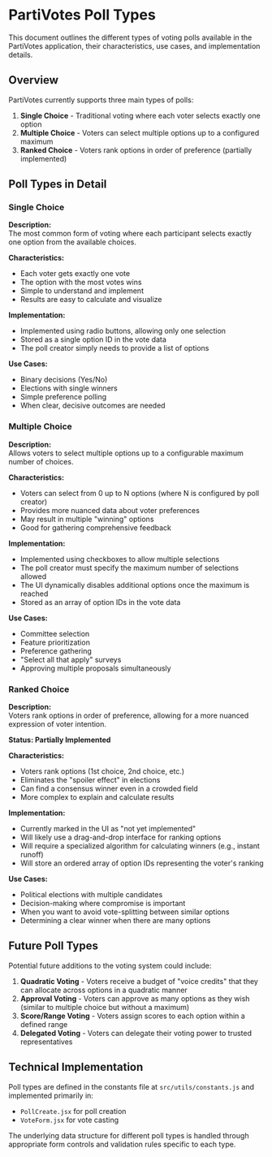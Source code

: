 # PartiVotes Poll Types

This document outlines the different types of voting polls available in the PartiVotes application, their characteristics, use cases, and implementation details.

## Overview

PartiVotes currently supports three main types of polls:

1. **Single Choice** - Traditional voting where each voter selects exactly one option
2. **Multiple Choice** - Voters can select multiple options up to a configured maximum
3. **Ranked Choice** - Voters rank options in order of preference (partially implemented)

## Poll Types in Detail

### Single Choice

**Description:**  
The most common form of voting where each participant selects exactly one option from the available choices.

**Characteristics:**
- Each voter gets exactly one vote
- The option with the most votes wins
- Simple to understand and implement
- Results are easy to calculate and visualize

**Implementation:**
- Implemented using radio buttons, allowing only one selection
- Stored as a single option ID in the vote data
- The poll creator simply needs to provide a list of options

**Use Cases:**
- Binary decisions (Yes/No)
- Elections with single winners
- Simple preference polling
- When clear, decisive outcomes are needed

### Multiple Choice

**Description:**  
Allows voters to select multiple options up to a configurable maximum number of choices.

**Characteristics:**
- Voters can select from 0 up to N options (where N is configured by poll creator)
- Provides more nuanced data about voter preferences
- May result in multiple "winning" options
- Good for gathering comprehensive feedback

**Implementation:**
- Implemented using checkboxes to allow multiple selections
- The poll creator must specify the maximum number of selections allowed
- The UI dynamically disables additional options once the maximum is reached
- Stored as an array of option IDs in the vote data

**Use Cases:**
- Committee selection
- Feature prioritization
- Preference gathering
- "Select all that apply" surveys
- Approving multiple proposals simultaneously

### Ranked Choice

**Description:**  
Voters rank options in order of preference, allowing for a more nuanced expression of voter intention.

**Status: Partially Implemented**

**Characteristics:**
- Voters rank options (1st choice, 2nd choice, etc.)
- Eliminates the "spoiler effect" in elections
- Can find a consensus winner even in a crowded field
- More complex to explain and calculate results

**Implementation:**
- Currently marked in the UI as "not yet implemented"
- Will likely use a drag-and-drop interface for ranking options
- Will require a specialized algorithm for calculating winners (e.g., instant runoff)
- Will store an ordered array of option IDs representing the voter's ranking

**Use Cases:**
- Political elections with multiple candidates
- Decision-making where compromise is important
- When you want to avoid vote-splitting between similar options
- Determining a clear winner when there are many options

## Future Poll Types

Potential future additions to the voting system could include:

1. **Quadratic Voting** - Voters receive a budget of "voice credits" that they can allocate across options in a quadratic manner
2. **Approval Voting** - Voters can approve as many options as they wish (similar to multiple choice but without a maximum)
3. **Score/Range Voting** - Voters assign scores to each option within a defined range
4. **Delegated Voting** - Voters can delegate their voting power to trusted representatives

## Technical Implementation

Poll types are defined in the constants file at `src/utils/constants.js` and implemented primarily in:
- `PollCreate.jsx` for poll creation
- `VoteForm.jsx` for vote casting

The underlying data structure for different poll types is handled through appropriate form controls and validation rules specific to each type.
